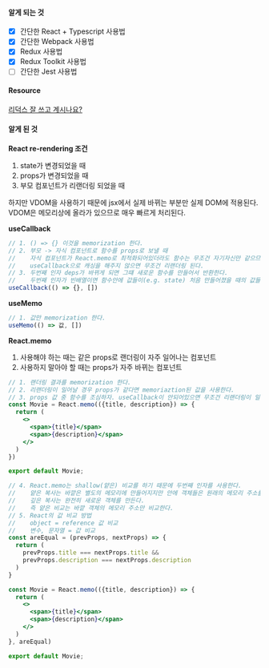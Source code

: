 #### 알게 되는 것

- [x] 간단한 React + Typescript 사용법
- [x] 간단한 Webpack 사용법
- [x] Redux 사용법
- [x] Redux Toolkit 사용법
- [ ] 간단한 Jest 사용법

#### Resource
[리덕스 잘 쓰고 계시나요?](https://ridicorp.com/story/how-to-use-redux-in-ridi/)

#### 알게 된 것
<strong>React re-rendering 조건</strong>
1. state가 변경되었을 때
1. props가 변경되었을 때
1. 부모 컴포넌트가 리랜더링 되었을 때

하지만 VDOM을 사용하기 때문에 jsx에서 실제 바뀌는 부분만 실제 DOM에 적용된다. VDOM은 메모리상에 올라가 있으므로 매우 빠르게 처리된다.

<strong>useCallback</strong>
```jsx
// 1. () => {} 이것을 memorization 한다.
// 2. 부모 -> 자식 컴포넌트로 함수를 props로 보낼 때
//    자식 컴포넌트가 React.memo로 최적화되어있더라도 함수는 무조건 자기자신만 같으므로 
//    useCallback으로 캐싱을 해주지 않으면 무조건 리랜더링 된다.
// 3. 두번째 인자 deps가 바뀌게 되면 그떄 새로운 함수를 만들어서 반환한다. 
//    두번째 인자가 빈배열이면 함수안에 값들이(e.g. state) 처음 만들어졌을 때의 값들로 캐싱되서 사용된다.
useCallback(() => {}, [])
```

<strong>useMemo</strong>
```jsx
// 1. 값만 memorization 한다.
useMemo(() => 값, [])
```

<strong>React.memo</strong><br />
1. 사용해야 하는 때는 같은 props로 랜더링이 자주 일어나는 컴포넌트
1. 사용하지 말아야 할 때는 props가 자주 바뀌는 컴포넌트

```jsx
// 1. 랜더링 결과를 memorization 한다.
// 2. 리랜더링이 일어날 경우 props가 같다면 memoriaztion된 값을 사용한다.
// 3. props 값 중 함수를 조심하자. useCallback이 안되어있으면 무조건 리랜더링이 일어난다.
const Movie = React.memo(({title, description}) => {
  return (
    <>
      <span>{title}</span>
      <span>{description}</span>
    </>
  )
})

export default Movie;
```
```jsx
// 4. React.memo는 shallow(얕은) 비교를 하기 때문에 두번째 인자를 사용한다.
//    얕은 복사는 바깥은 별도의 메모리에 만들어지지만 안에 객체들은 원래의 메모리 주소를 사용한다.
//    깊은 복사는 완전히 새로운 객체를 만든다.
//    즉 얕은 비교는 바깥 객체의 메모리 주소만 비교한다.
// 5. React의 값 비교 방법
//    object = reference 값 비교
//    변수, 문자열 = 값 비교
const areEqual = (prevProps, nextProps) => {
  return (
    prevProps.title === nextProps.title &&
    prevProps.description === nextProps.description
  )
}

const Movie = React.memo(({title, description}) => {
  return (
    <>
      <span>{title}</span>
      <span>{description}</span>
    </>
  )
}, areEqual)

export default Movie;
```